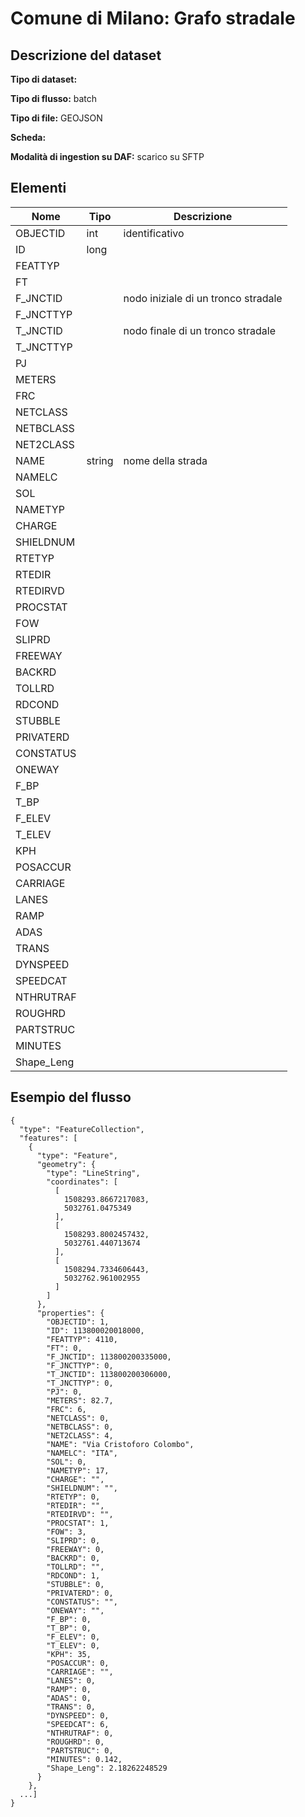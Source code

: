 # Comune di Milano: Grafo stradale

## Descrizione del dataset

**Tipo di dataset:** 

**Tipo di flusso:** batch

**Tipo di file:** GEOJSON

**Scheda:** 

**Modalità di ingestion su DAF:** scarico su SFTP


## Elementi

| Nome | Tipo   | Descrizione                     |
|------|--------|---------------------------------|
| OBJECTID | int | identificativo |
| ID | long | |
| FEATTYP | | |
| FT | | |
| F_JNCTID | | nodo iniziale di un tronco stradale |
| F_JNCTTYP | | |
| T_JNCTID | | nodo finale di un tronco stradale |
| T_JNCTTYP | | |
| PJ | | |
| METERS | | |
| FRC | | |
| NETCLASS | | |
| NETBCLASS | | |
| NET2CLASS | | |
| NAME | string | nome della strada |
| NAMELC | | |
| SOL | | |
| NAMETYP | | |
| CHARGE | | |
| SHIELDNUM | | |
| RTETYP | | |
| RTEDIR | | |
| RTEDIRVD | | |
| PROCSTAT | | |
| FOW | | |
| SLIPRD | | |
| FREEWAY | | |
| BACKRD | | |
| TOLLRD | | |
| RDCOND | | |
| STUBBLE | | |
| PRIVATERD | | |
| CONSTATUS | | |
| ONEWAY | | |
| F_BP | | |
| T_BP | | |
| F_ELEV | | |
| T_ELEV | | |
| KPH | | |
| POSACCUR | | |
| CARRIAGE | | |
| LANES | | |
| RAMP | | |
| ADAS | | |
| TRANS | | |
| DYNSPEED | | |
| SPEEDCAT | | |
| NTHRUTRAF | | |
| ROUGHRD | | |
| PARTSTRUC | | |
| MINUTES | | |
| Shape_Leng | | |

## Esempio del flusso

```
{
  "type": "FeatureCollection",
  "features": [
    {
      "type": "Feature",
      "geometry": {
        "type": "LineString",
        "coordinates": [
          [
            1508293.8667217083,
            5032761.0475349
          ],
          [
            1508293.8002457432,
            5032761.440713674
          ],
          [
            1508294.7334606443,
            5032762.961002955
          ]
        ]
      },
      "properties": {
        "OBJECTID": 1,
        "ID": 113800020018000,
        "FEATTYP": 4110,
        "FT": 0,
        "F_JNCTID": 113800200335000,
        "F_JNCTTYP": 0,
        "T_JNCTID": 113800200306000,
        "T_JNCTTYP": 0,
        "PJ": 0,
        "METERS": 82.7,
        "FRC": 6,
        "NETCLASS": 0,
        "NETBCLASS": 0,
        "NET2CLASS": 4,
        "NAME": "Via Cristoforo Colombo",
        "NAMELC": "ITA",
        "SOL": 0,
        "NAMETYP": 17,
        "CHARGE": "",
        "SHIELDNUM": "",
        "RTETYP": 0,
        "RTEDIR": "",
        "RTEDIRVD": "",
        "PROCSTAT": 1,
        "FOW": 3,
        "SLIPRD": 0,
        "FREEWAY": 0,
        "BACKRD": 0,
        "TOLLRD": "",
        "RDCOND": 1,
        "STUBBLE": 0,
        "PRIVATERD": 0,
        "CONSTATUS": "",
        "ONEWAY": "",
        "F_BP": 0,
        "T_BP": 0,
        "F_ELEV": 0,
        "T_ELEV": 0,
        "KPH": 35,
        "POSACCUR": 0,
        "CARRIAGE": "",
        "LANES": 0,
        "RAMP": 0,
        "ADAS": 0,
        "TRANS": 0,
        "DYNSPEED": 0,
        "SPEEDCAT": 6,
        "NTHRUTRAF": 0,
        "ROUGHRD": 0,
        "PARTSTRUC": 0,
        "MINUTES": 0.142,
        "Shape_Leng": 2.18262248529
      }
    },
  ...]
}
```

